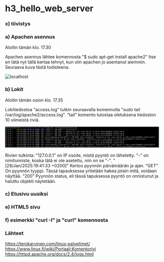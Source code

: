 # h3_hello_web_server

### x) tiivistys

### a) Apachen asennus
Aloitin tämän klo. 17.30

Apachen asennus lähtee komennosta "$ sudo apt-get install apache2" Itse en tätä nyt tällä kertaa tehnyt, kun olin apachen jo asentanut aiemmin. Seuraava kuva tästä todisteena.

![localhost](images/localhost.png)


### b) Lokit
Aloitin tämän osion klo. 17.35

Lokitiedostoa "access.log" tutkin seuraavalla komennolla "sudo tail /var/log/apache2/access.log". "tail" komento tulostaa oletuksena tiedoston 10 viimeistä riviä.

![localhost](images/lokit1.png)

Rivien tulkinta:
  "127.0.0.1"                     on IP osoite, mistä pyyntö on lähetetty.
  "-"                             on nimitunniste, koska tätä ei ole asetettu, niin on se "-".
  "[28/Jan/2025:19:41:33 +0200]"  Kertoo pyynnön päivämäärän ja ajan.
  "GET"                           On pyynnön tyyppi. Tässä tapauksessa yritetään hakea jotain mitä, voidaan näyttää.
  "200"                           Pyynnön status, eli tässä tapuksessa pyyntö on onnistunut ja haluttu objekti näytetään.

  
### c) Etusivu uusiksi

### e) HTML5 sivu

### f) esimerkki "curl -I" ja "curl" komennosta

### Lähteet
https://terokarvinen.com/linux-palvelimet/
https://www.linux.fi/wiki/Portaali:Komentorivi
https://httpd.apache.org/docs/2.4/logs.html

